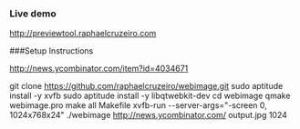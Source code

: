 ### Live demo
http://previewtool.raphaelcruzeiro.com

###Setup Instructions

http://news.ycombinator.com/item?id=4034671

git clone https://github.com/raphaelcruzeiro/webimage.git
sudo aptitude install -y xvfb
sudo aptitude install -y libqtwebkit-dev
cd webimage
qmake webimage.pro
make all Makefile
xvfb-run --server-args="-screen 0, 1024x768x24" ./webimage http://news.ycombinator.com/ output.jpg 1024

